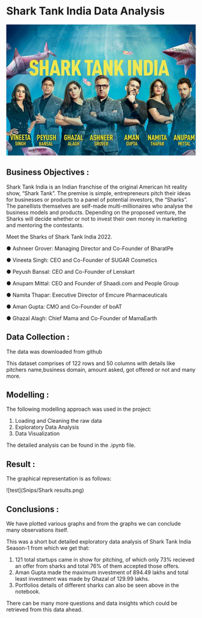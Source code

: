 # Shark Tank India Data Analysis

![logo](Snips/28shark-tank-india-3.jpg)

## Business Objectives :

Shark Tank India is an Indian franchise of the original American hit reality show, “Shark Tank”. The premise is simple, entrepreneurs pitch their ideas for businesses or products to a panel of potential investors, the “Sharks”. The panellists themselves are self-made multi-millionaires who analyse the business models and products. Depending on the proposed venture, the Sharks will decide whether or not to invest their own money in marketing and mentoring the contestants. 

Meet the Sharks of Shark Tank India 2022. 

● Ashneer Grover: Managing Director and Co-Founder of BharatPe 

● Vineeta Singh: CEO and Co-Founder of SUGAR Cosmetics 

● Peyush Bansal: CEO and Co-Founder of Lenskart 

● Anupam Mittal: CEO and Founder of Shaadi.com and People Group 

● Namita Thapar: Executive Director of Emcure Pharmaceuticals 

● Aman Gupta: CMO and Co-Founder of boAT 

● Ghazal Alagh: Chief Mama and Co-Founder of MamaEarth 

## Data Collection :

The data was downloaded from github

This dataset comprises of 122 rows and 50 columns with details like pitchers name,business domain, amount asked, got offered or not and many more.

## Modelling :

The following modelling approach was used in the project:

1. Loading and Cleaning the raw data
2. Exploratory Data Analysis 
3. Data Visualization

The detailed analysis can be found in the .ipynb file. 

## Result :

The graphical representation is as follows:

![test](Snips/Shark results.png)

## Conclusions :

We have plotted various graphs and from the graphs we can conclude many observations itself.

This was a short but detailed exploratory data analysis of Shark Tank India Season-1 from which we get that:

1. 121 total startups came in show for pitching, of which only 73% recieved an offer from sharks and total 76% of them accepted those offers.
2. Aman Gupta made the maximum investment of 894.49 lakhs and total least investment was made by Ghazal of 129.99 lakhs.
3. Portfolios details of different sharks can also be seen above in the notebook.

There can be many more questions and data insights which could be retrieved from this data ahead.
